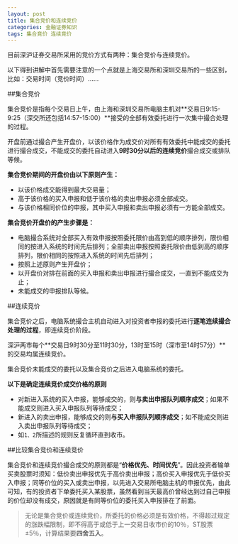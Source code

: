 ```yaml
---
layout: post
title: 集合竞价和连续竞价
categories: 金融证券知识
tags: 集合竞价 连续竞价
---
```


目前深沪证券交易所采用的竞价方式有两种：集合竞价与连续竞价。

以下得到讲解中首先需要注意的一个点就是上海交易所和深圳交易所的一些区别，比如：交易时间（竞价时间）……

##集合竞价

集合竞价是指每个交易日上午，由上海和深圳交易所电脑主机对**交易日9:15-9:25（深交所还包括14:57-15:00）**接受的全部有效委托进行一次集中撮合处理的过程。

开盘前通过撮合产生开盘价，以该价格作为成交价对所有有效委托中能成交的委托进行撮合成交，不能成交的委托自动进入**9时30分以后的连续竞价**撮合成交或排队等候。

**集合竞价期间的开盘价由以下原则产生：**

* 以该价格成交能得到最大交易量；
* 高于该价格的买入申报和低于该价格的卖出申报必须全部成交。
* 与该价格相同价位的申报，其中买入申报和卖出申报必须有一方能全部成交。

**集合竞价开盘价的产生步骤是：**

* 电脑撮合系统对全部买入有效申报按照委托限价由高到低的顺序排列，限价相同的按进入系统的时间先后排列；全部卖出申报按照委托限价由低到高的顺序排列，限价相同的按照进入系统的时间先后排列；
* 按照上述原则产生开盘价；
* 以开盘价对排在前面的买入申报和卖出申报进行撮合成交，一直到不能成交为止；
* 未能成交的申报排队等候。

##连续竞价

集合竞价之后，电脑系统撮合主机自动进入对投资者申报的委托进行**逐笔连续撮合处理的过程**，即连续竞价阶段。

深沪两市每个**交易日9时30分至11时30分，13时至15时（深市至14时57分）**的交易均属连续竞价。

集合竞价未能成交的委托以及集合竞价之后进入电脑系统的委托。

**以下是确定连续竞价成交价格的原则**

* 对新进入系统的买入申报，能够成交的，则**与卖出申报队列顺序成交**；如果不能成交则进入买入申报队列等待成交；
* 新进入的卖出申报，能够成交的则**与买入申报队列顺序成交**；如不能成交则进入卖出申报队列等待成交；
* 如`1、2`所描述的规则反复循环直到收市。


##比较集合竞价和连续竞价

集合竞价和连续竞价撮合成交的原则都是“**价格优先、时间优先**”。因此投资者输单买卖股票时须知：低价卖出申报优先于高价卖出申报；高价买入申报优先于低价买入申报；同等价位的买入或卖出申报，以先进入交易所电脑主机的申报优先，由此可知，有的投资者下单委托买入某股票，虽然看到当天最高价曾经达到过自己申报的价位却没有成交，原因就是有同等价位的委托买入申报排在了前面。

>无论是集合竞价或连续竞价，所委托的价格必须是有效价格，不得超过规定的涨跌幅限制，即不得高于或低于上一交易日收市价的10％，ST股票±5％，计算结果要**四舍五入**。
